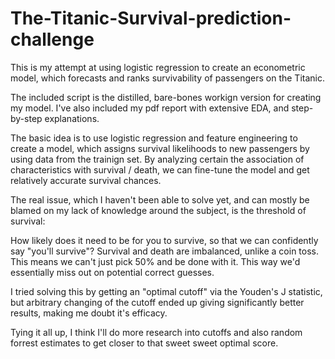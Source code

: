 # The-Titanic-Survival-prediction-challenge
This is my attempt at using logistic regression to create an econometric model, which forecasts and ranks survivability of passengers on the Titanic.

The included script is the distilled, bare-bones workign version for creating my model. I've also included my pdf report with extensive EDA, and step-by-step explanations.

The basic idea is to use logistic regression and feature engineering to create a model, which assigns survival likelihoods to new passengers by using data from the trainign set. By analyzing certain the association of characteristics with survival / death, we can fine-tune the model and get relatively accurate survival chances.

The real issue, which I haven't been able to solve yet, and can mostly be blamed on my lack of knowledge around the subject, is the threshold of survival:

How likely does it need to be for you to survive, so that we can confidently say "you'll survive"? Survival and death are imbalanced, unlike a coin toss. This means we can't just pick 50% and be done with it. This way we'd essentially miss out on potential correct guesses.

I tried solving this by getting an "optimal cutoff" via the Youden's J statistic, but arbitrary changing of the cutoff ended up giving significantly better results, making me doubt it's efficacy.

Tying it all up, I think I'll do more research into cutoffs and also random forrest estimates to get closer to that sweet sweet optimal score.







